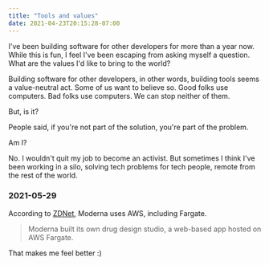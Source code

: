 ```yaml
---
title: "Tools and values"
date: 2021-04-23T20:15:28-07:00
---
```

I've been building software for other developers for more than a year now. While this is fun, I feel I've been escaping from asking myself a question. What are the values I'd like to bring to the world?

Building software for other developers, in other words, building tools seems a value-neutral act. Some of us want to believe so. Good folks use computers. Bad folks use computers. We can stop neither of them.

But, is it?

People said, if you're not part of the solution, you're part of the problem.

Am I?

No. I wouldn't quit my job to become an activist. But sometimes I think I've been working in a silo, solving tech problems for tech people, remote from the rest of the world.

### 2021-05-29

According to [ZDNet](https://www.zdnet.com/article/moderna-leveraging-its-ai-factory-to-revolutionise-the-way-diseases-are-treated/), Moderna uses AWS, including Fargate.

> Moderna built its own drug design studio, a web-based app hosted on AWS Fargate. 

That makes me feel better :)


